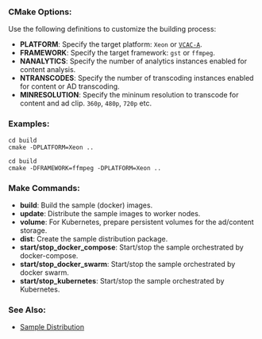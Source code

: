 
### CMake Options:

Use the following definitions to customize the building process:   
- **PLATFORM**: Specify the target platform: ```Xeon``` or [```VCAC-A```](vcac-a.md).   
- **FRAMEWORK**: Specify the target framework: ```gst``` or ```ffmpeg```.   
- **NANALYTICS**: Specify the number of analytics instances enabled for content analysis.  
- **NTRANSCODES**: Specify the number of transcoding instances enabled for content or AD transcoding.  
- **MINRESOLUTION**: Specify the mininum resolution to transcode for content and ad clip. ```360p```, ```480p```, ```720p``` etc.

### Examples:   

```
cd build
cmake -DPLATFORM=Xeon ..
```

```
cd build
cmake -DFRAMEWORK=ffmpeg -DPLATFORM=Xeon ..
```

### Make Commands:

- **build**: Build the sample (docker) images.  
- **update**: Distribute the sample images to worker nodes.  
- **volume**: For Kubernetes, prepare persistent volumes for the ad/content storage.  
- **dist**: Create the sample distribution package.   
- **start/stop_docker_compose**: Start/stop the sample orchestrated by docker-compose.  
- **start/stop_docker_swarm**: Start/stop the sample orchestrated by docker swarm.   
- **start/stop_kubernetes**: Start/stop the sample orchestrated by Kubernetes.   

### See Also:

- [Sample Distribution](dist.md)   
